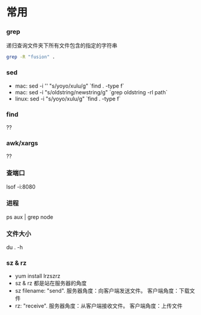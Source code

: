 
# 常用
### grep
递归查询文件夹下所有文件包含的指定的字符串
```bash
grep -R "fusion" .
```

### sed
* mac: sed -i '' "s/yoyo/xulu/g" \`find . -type f\`
* mac: sed -i "s/oldstring/newstring/g" \`grep oldstring -rl path\`
* linux: sed -i "s/yoyo/xulu/g" \`find . -type f\`

### find
??

### awk/xargs
??

### 查端口
lsof -i:8080

### 进程
ps aux | grep node

### 文件大小
du . -h

### sz & rz
* yum install lrzszrz
* sz & rz 都是站在服务器的角度
* sz filename:  "send".  服务器角度：向客户端发送文件。  客户端角度：下载文件
* rz:  "receive".   服务器角度：从客户端接收文件。  客户端角度：上传文件
